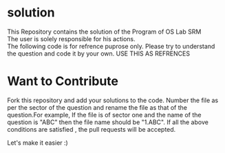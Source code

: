 # solution
This Repository contains the solution of the Program of OS Lab SRM
<br>
The user is solely responsible for his actions. 
<br>
The following code is for refrence puprose only. Please try to understand the question and code it by your own.  USE THIS AS REFRENCES

# Want to Contribute
Fork this repository and add your solutions to the code. Number the file as per the sector of the question and rename the file as that of the question.For example, If the file is of sector one and the name of the question is "ABC" then the file name should be "1.ABC".  If all the above conditions are satisfied , the pull requests will be accepted.  

Let's make it easier :)